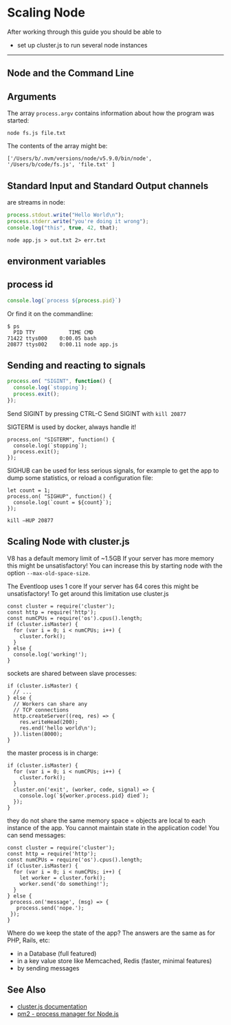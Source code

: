Scaling Node 
=========================


After working through this guide you should be able to

* set up cluster.js to run several node instances


-------------------------------------------------------------

Node and the Command Line
------

## Arguments

The array `process.argv` contains information about how the program
was started:

```
node fs.js file.txt
```

The contents of the array might be:

```
['/Users/b/.nvm/versions/node/v5.9.0/bin/node',  '/Users/b/code/fs.js', 'file.txt' ]
```


## Standard Input and Standard Output channels

are streams in node:

```javascript
process.stdout.write("Hello World\n"); 
process.stderr.write("you're doing it wrong");
console.log("this", true, 42, that);
```


```shell
node app.js > out.txt 2> err.txt
```

## environment variables

## process id

```javascript
console.log(`process ${process.pid}`)
```

Or find it on the commandline:

``` shell
$ ps
  PID TTY           TIME CMD
71422 ttys000    0:00.05 bash
20877 ttys002    0:00.11 node app.js
```


## Sending and reacting to signals

```javascript
process.on( "SIGINT", function() {
  console.log(`stopping`);
  process.exit();
});
```

Send SIGINT by pressing CTRL-C
Send SIGINT with `kill 20877`


SIGTERM is used by docker, always handle it!

```
process.on( "SIGTERM", function() {
  console.log(`stopping`);
  process.exit();
});
```

SIGHUB can be used for less serious signals, for example
to get the app to dump some statistics, or reload a configuration file:

```
let count = 1;
process.on( "SIGHUP", function() {
  console.log(`count = ${count}`);
});
```

```
kill –HUP 20877
```

Scaling Node with cluster.js
--------

V8 has a default memory limit of ~1.5GB
If your server has more memory
this might be unsatisfactory! 
You can increase this by starting node with the option
`--max-old-space-size`.


The Eventloop uses 1 core
If your server has 64 cores 
this might be unsatisfactory!
To get around this limitation use cluster.js

```
const cluster = require('cluster');
const http = require('http');
const numCPUs = require('os').cpus().length;
if (cluster.isMaster) {
  for (var i = 0; i < numCPUs; i++) {
    cluster.fork();
  }
} else {
  console.log('working!');
}
```


sockets are shared between slave processes:

```
if (cluster.isMaster) {
  // ...
} else {
  // Workers can share any 
  // TCP connections
  http.createServer((req, res) => {
    res.writeHead(200);
    res.end('hello world\n');
  }).listen(8000);             
}
```


the master process is in charge:

```
if (cluster.isMaster) {
  for (var i = 0; i < numCPUs; i++) {
    cluster.fork();
  }
  cluster.on('exit', (worker, code, signal) => {
    console.log(`${worker.process.pid} died`);
  });
}
```


they do not share the same memory space
= objects are local to each instance of the app.
You cannot maintain state in the application code!
You can send messages:


```
const cluster = require('cluster');
const http = require('http');
const numCPUs = require('os').cpus().length;
if (cluster.isMaster) {
  for (var i = 0; i < numCPUs; i++) {
    let worker = cluster.fork();
    worker.send('do something!'); 
  }
} else {
 process.on('message', (msg) => { 
   process.send('nope.'); 
 }); 
}

```

Where do we keep the state of the app? The answers
are the same as for PHP, Rails, etc:

* in a Database (full featured)
* in a key value store like Memcached, Redis (faster, minimal features)
* by sending messages





See Also
-------


* [cluster.js documentation](https://nodejs.org/api/cluster.html)
* [pm2 - process manager for Node.js](http://pm2.keymetrics.io/)




